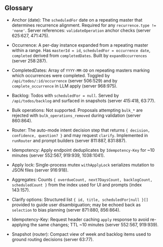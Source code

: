 ## Glossary

- Anchor (date): The `scheduledFor` date on a repeating master that determines recurrence alignment. Required for any `recurrence.type != 'none'`. Server references: `validateOperation` anchor checks (server 625:627, 471:475).

- Occurrence: A per-day instance expanded from a repeating master within a range. Has `masterId = id`, `scheduledFor = occurrence date`, `completed` derived from `completedDates`. Built by `expandOccurrences` (server 258:287).

- CompletedDates: Array of `YYYY-MM-DD` on repeating masters marking which occurrences were completed. Toggled by `/api/todos/:id/occurrence` (server 506:529) and by `complete_occurrence` in LLM apply (server 968:975).

- Backlog: Todos with `scheduledFor = null`. Served by `/api/todos/backlog` and surfaced in snapshots (server 415:418, 63:77).

- Bulk operations: Not supported. Proposals attempting `bulk_*` are rejected with `bulk_operations_removed` during validation (server 860:864).

- Router: The auto-mode intent decision step that returns `{ decision, confidence, question? }` and may request `clarify`. Implemented in `runRouter` and prompt builders (server 811:887, 831:887).

- Idempotency: Apply endpoint deduplicates by `Idempotency-Key` for ~10 minutes (server 552:567, 919:939, 1038:1041).

- Apply lock: Single-process mutex `withApplyLock` serializes mutation to JSON files (server 916:918).

- Aggregates: Counts `{ overdueCount, next7DaysCount, backlogCount, scheduledCount }` from the index used for UI and prompts (index 143:157).

- Clarify options: Structured list `{ id, title, scheduledFor|null }[]` provided to guide user disambiguation; may be echoed back as `selection` to bias planning (server 871:880, 856:864).

- Idempotency-Key: Request header caching `apply` response to avoid re-applying the same changes; TTL ~10 minutes (server 552:567, 919:939).

- Snapshot (router): Compact view of week and backlog items used to ground routing decisions (server 63:77).



